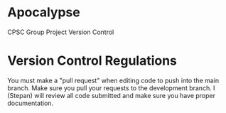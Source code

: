 # Apocalypse

CPSC Group Project Version Control

# Version Control Regulations

You must make a "pull request" when editing code to push into the main branch.
Make sure you pull your requests to the development branch. I (Stepan) will review all code submitted and make sure you have proper documentation.
